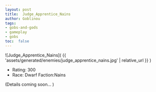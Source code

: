 ```yaml
---
layout: post
title:  Judge_Apprentice_Nains
author: Goblinou
tags:
- gobs-and-gods
- gameplay
- gobs
toc:  false
---
```


![Judge_Apprentice_Nains]( {{ 'assets/generated/enemies/judge_apprentice_nains.jpg' | relative_url }} )
- Rating: 300
- Race: Dwarf  Faction:Nains

(Details coming soon... )